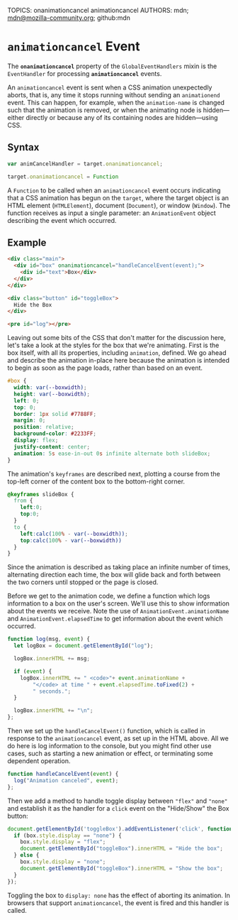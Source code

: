 TOPICS: onanimationcancel
        animationcancel
AUTHORS: mdn; mdn@mozilla-community.org; github:mdn

# `animationcancel` Event

The **`onanimationcancel`** property of the `GlobalEventHandlers` mixin is the `EventHandler` for
processing **`animationcancel`** events.

An `animationcancel` event is sent when a CSS animation unexpectedly aborts, that is, any time it
stops running without sending an `animationend` event. This can happen, for example, when the
`animation-name` is changed such that the animation is removed, or when the animating node is
hidden—either directly or because any of its containing nodes are hidden—using CSS.

## Syntax

```javascript
var animCancelHandler = target.onanimationcancel;

target.onanimationcancel = Function
```

A `Function` to be called when an `animationcancel` event occurs indicating that a CSS animation has
begun on the `target`, where the target object is an HTML element (`HTMLElement`), document
(`Document`), or window (`Window`). The function receives as input a single parameter: an
`AnimationEvent` object describing the event which occurred.

## Example

```html
<div class="main">
  <div id="box" onanimationcancel="handleCancelEvent(event);">
    <div id="text">Box</div>
  </div>
</div>

<div class="button" id="toggleBox">
  Hide the Box
</div>

<pre id="log"></pre>
```

Leaving out some bits of the CSS that don't matter for the discussion here, let's take a look at the
styles for the box that we're animating. First is the box itself, with all its properties, including
`animation`, defined. We go ahead and describe the animation in-place here because the animation is
intended to begin as soon as the page loads, rather than based on an event.

```css
#box {
  width: var(--boxwidth);
  height: var(--boxwidth);
  left: 0;
  top: 0;
  border: 1px solid #7788FF;
  margin: 0;
  position: relative;
  background-color: #2233FF;
  display: flex;
  justify-content: center;
  animation: 5s ease-in-out 0s infinite alternate both slideBox;
}
```

The animation's `keyframes` are described next, plotting a course from the top-left corner of the
content box to the bottom-right corner.

```css
@keyframes slideBox {
  from {
    left:0;
    top:0;
  }
  to {
    left:calc(100% - var(--boxwidth));
    top:calc(100% - var(--boxwidth))
  }
}
```

Since the animation is described as taking place an infinite number of times, alternating direction
each time, the box will glide back and forth between the two corners until stopped or the page is closed.

Before we get to the animation code, we define a function which logs information to a box on the
user's screen. We'll use this to show information about the events we receive. Note the use of
`AnimationEvent.animationName` and `AnimationEvent.elapsedTime` to get information about the event
which occurred.

```javascript
function log(msg, event) {
  let logBox = document.getElementById("log");

  logBox.innerHTML += msg;

  if (event) {
    logBox.innerHTML += " <code>"+ event.animationName +
        "</code> at time " + event.elapsedTime.toFixed(2) +
        " seconds.";
  }

  logBox.innerHTML += "\n";
};
```

Then we set up the `handleCancelEvent()` function, which is called in response to the
`animationcancel` event, as set up in the HTML above. All we do here is log information to the
console, but you might find other use cases, such as starting a new animation or effect, or
terminating some dependent operation.

```javascript
function handleCancelEvent(event) {
  log("Animation canceled", event);
};
```

Then we add a method to handle toggle display between `"flex"` and `"none"` and establish it as
the handler for a `click` event on the "Hide/Show" the Box button:

```javascript
document.getElementById('toggleBox').addEventListener('click', function() {
  if (box.style.display == "none") {
    box.style.display = "flex";
    document.getElementById("toggleBox").innerHTML = "Hide the box";
  } else {
    box.style.display = "none";
    document.getElementById("toggleBox").innerHTML = "Show the box";
  }
});
```

Toggling the box to `display: none` has the effect of aborting its animation. In browsers that
support `animationcancel`, the event is fired and this handler is called.
